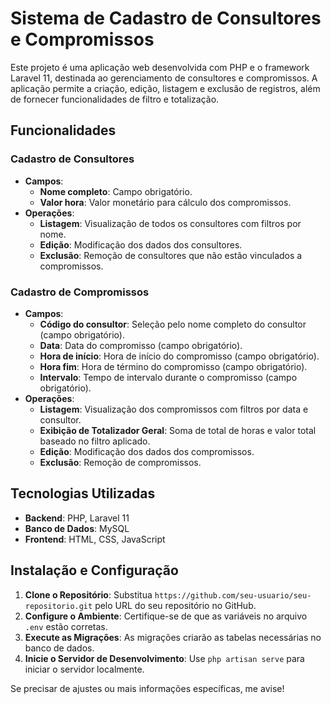 # Sistema de Cadastro de Consultores e Compromissos

Este projeto é uma aplicação web desenvolvida com PHP e o framework Laravel 11, destinada ao gerenciamento de consultores e compromissos. A aplicação permite a criação, edição, listagem e exclusão de registros, além de fornecer funcionalidades de filtro e totalização.

## Funcionalidades

### Cadastro de Consultores
- **Campos**:
  - **Nome completo**: Campo obrigatório.
  - **Valor hora**: Valor monetário para cálculo dos compromissos.
- **Operações**:
  - **Listagem**: Visualização de todos os consultores com filtros por nome.
  - **Edição**: Modificação dos dados dos consultores.
  - **Exclusão**: Remoção de consultores que não estão vinculados a compromissos.

### Cadastro de Compromissos
- **Campos**:
  - **Código do consultor**: Seleção pelo nome completo do consultor (campo obrigatório).
  - **Data**: Data do compromisso (campo obrigatório).
  - **Hora de início**: Hora de início do compromisso (campo obrigatório).
  - **Hora fim**: Hora de término do compromisso (campo obrigatório).
  - **Intervalo**: Tempo de intervalo durante o compromisso (campo obrigatório).
- **Operações**:
  - **Listagem**: Visualização dos compromissos com filtros por data e consultor.
  - **Exibição de Totalizador Geral**: Soma de total de horas e valor total baseado no filtro aplicado.
  - **Edição**: Modificação dos dados dos compromissos.
  - **Exclusão**: Remoção de compromissos.

## Tecnologias Utilizadas

- **Backend**: PHP, Laravel 11
- **Banco de Dados**: MySQL
- **Frontend**: HTML, CSS, JavaScript

## Instalação e Configuração

1. **Clone o Repositório**: Substitua `https://github.com/seu-usuario/seu-repositorio.git` pelo URL do seu repositório no GitHub.
2. **Configure o Ambiente**: Certifique-se de que as variáveis no arquivo `.env` estão corretas.
3. **Execute as Migrações**: As migrações criarão as tabelas necessárias no banco de dados.
4. **Inicie o Servidor de Desenvolvimento**: Use `php artisan serve` para iniciar o servidor localmente.


Se precisar de ajustes ou mais informações específicas, me avise!
